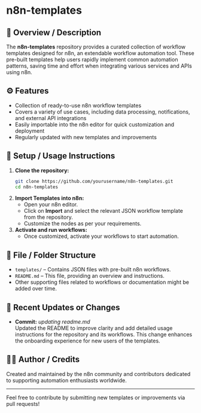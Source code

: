 # n8n-templates

## 📘 Overview / Description  
The **n8n-templates** repository provides a curated collection of workflow templates designed for n8n, an extendable workflow automation tool. These pre-built templates help users rapidly implement common automation patterns, saving time and effort when integrating various services and APIs using n8n.

## ⚙️ Features  
- Collection of ready-to-use n8n workflow templates  
- Covers a variety of use cases, including data processing, notifications, and external API integrations  
- Easily importable into the n8n editor for quick customization and deployment  
- Regularly updated with new templates and improvements  

## 🚀 Setup / Usage Instructions  
1. **Clone the repository:**  
   ```bash
   git clone https://github.com/yourusername/n8n-templates.git
   cd n8n-templates
   ```  
2. **Import Templates into n8n:**  
   - Open your n8n editor.  
   - Click on **Import** and select the relevant JSON workflow template from the repository.  
   - Customize the nodes as per your requirements.  
3. **Activate and run workflows:**  
   - Once customized, activate your workflows to start automation.  

## 📂 File / Folder Structure  
- `templates/` – Contains JSON files with pre-built n8n workflows.  
- `README.md` – This file, providing an overview and instructions.  
- Other supporting files related to workflows or documentation might be added over time.  

## 🧩 Recent Updates or Changes  
- **Commit:** *updating readme.md*  
  Updated the README to improve clarity and add detailed usage instructions for the repository and its workflows. This change enhances the onboarding experience for new users of the templates.  

## 👨‍💻 Author / Credits  
Created and maintained by the n8n community and contributors dedicated to supporting automation enthusiasts worldwide.

---

Feel free to contribute by submitting new templates or improvements via pull requests!
